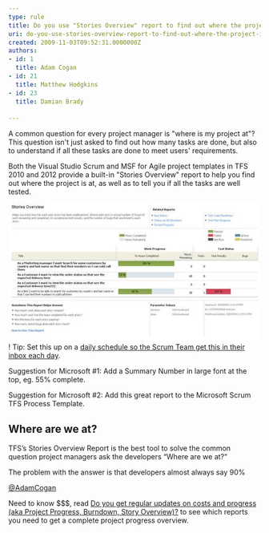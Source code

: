 ```yaml
---
type: rule
title: Do you use "Stories Overview" report to find out where the project is at?
uri: do-you-use-stories-overview-report-to-find-out-where-the-project-is-at
created: 2009-11-03T09:52:31.0000000Z
authors:
- id: 1
  title: Adam Cogan
- id: 21
  title: Matthew Hodgkins
- id: 23
  title: Damian Brady

---
```


A common question for every project manager is "where is my project at"? This question isn't just asked to find out how many tasks are done, but also to understand if all these tasks are done to meet users' requirements.

Both the Visual Studio Scrum and MSF for Agile project templates in TFS 2010 and 2012 provide a built-in "Stories Overview" report to help you find out where the project is at, as well as to tell you if all the tasks are well tested.

![The developer says he is 90% done... the report shows 25% tested, but 0% passed](84d04e_StoriesOverviewReport.jpg)!
Tip: Set this up on a [daily schedule so the Scrum Team get this in their inbox each day](/reports-do-you-schedule-the-burndown-and-stories-overview-reports-to-be-emailed-to-the-team-every-day).

Suggestion for Microsoft #1: Add a Summary Number in large font at the top, eg. 55% complete.

Suggestion for Microsoft #2: Add this great report to the Microsoft Scrum TFS Process Template.


## Where are we at?

TFS’s Stories Overview Report is the best tool to solve the common question project managers ask the developers “Where are we at?”

The problem with the answer is that developers almost always say 90%

[@AdamCogan](http://twitter.com/adamcogan)


Need to know $$$, read [Do you get regular updates on costs and progress (aka Project Progress, Burndown, Story Overview)?](/watch-do-you-get-regular-updates-on-costs-and-progress-%28aka-project-progress-burndown-etc-%29) to see which reports you need to get a complete project progress overview.
